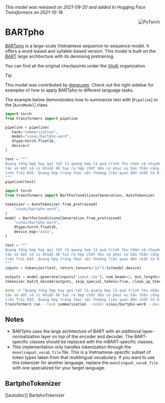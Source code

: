 <!--Copyright 2021 The HuggingFace Team. All rights reserved.

Licensed under the Apache License, Version 2.0 (the "License"); you may not use this file except in compliance with
the License. You may obtain a copy of the License at

http://www.apache.org/licenses/LICENSE-2.0

Unless required by applicable law or agreed to in writing, software distributed under the License is distributed on
an "AS IS" BASIS, WITHOUT WARRANTIES OR CONDITIONS OF ANY KIND, either express or implied. See the License for the
specific language governing permissions and limitations under the License.

⚠️ Note that this file is in Markdown but contain specific syntax for our doc-builder (similar to MDX) that may not be
rendered properly in your Markdown viewer.

-->
*This model was released on 2021-09-20 and added to Hugging Face Transformers on 2021-10-18.*

<div style="float: right;">
   <div class="flex flex-wrap space-x-1">
      <img alt="PyTorch" src="https://img.shields.io/badge/PyTorch-DE3412?style=flat&logo=pytorch&logoColor=white">
   </div>
</div>

# BARTpho

[BARTpho](https://huggingface.co/papers/2109.09701) is a large-scale Vietnamese sequence-to-sequence model. It offers a word-based and syllable-based version. This model is built on the [BART](./bart) large architecture with its denoising pretraining.

You can find all the original checkpoints under the [VinAI](https://huggingface.co/vinai/models?search=bartpho) organization.

> [!TIP]
> This model was contributed by [dqnguyen](https://huggingface.co/dqnguyen).
> Check out the right sidebar for examples of how to apply BARTpho to different language tasks.

The example below demonstrates how to summarize text with [`Pipeline`] or the [`AutoModel`] class.


<hfoptions id="usage">
<hfoption id="Pipeline">



```python
import torch
from transformers import pipeline

pipeline = pipeline(
   task="summarization",
   model="vinai/bartpho-word",
   dtype=torch.float16,
   device=0
)

text = """
Quang tổng hợp hay gọi tắt là quang hợp là quá trình thu nhận và chuyển hóa năng lượng ánh sáng Mặt trời của thực vật,
tảo và một số vi khuẩn để tạo ra hợp chất hữu cơ phục vụ bản thân cũng như làm nguồn thức ăn cho hầu hết các sinh vật
trên Trái Đất. Quang hợp trong thực vật thường liên quan đến chất tố diệp lục màu xanh lá cây và tạo ra oxy như một sản phẩm phụ
"""
pipeline(text)
```

</hfoption>
<hfoption id="AutoModel">

```python
import torch
from transformers import BartForConditionalGeneration, AutoTokenizer

tokenizer = AutoTokenizer.from_pretrained(
    "vinai/bartpho-word",
)
model = BartForConditionalGeneration.from_pretrained(
    "vinai/bartpho-word",
    dtype=torch.float16,
    device_map="auto",
)

text = """
Quang tổng hợp hay gọi tắt là quang hợp là quá trình thu nhận và chuyển hóa năng lượng ánh sáng Mặt trời của thực vật,
tảo và một số vi khuẩn để tạo ra hợp chất hữu cơ phục vụ bản thân cũng như làm nguồn thức ăn cho hầu hết các sinh vật
trên Trái Đất. Quang hợp trong thực vật thường liên quan đến chất tố diệp lục màu xanh lá cây và tạo ra oxy như một sản phẩm phụ
"""
inputs = tokenizer(text, return_tensors="pt").to(model.device)

outputs = model.generate(inputs["input_ids"], num_beams=2, min_length=0, max_length=20)
tokenizer.batch_decode(outputs, skip_special_tokens=True, clean_up_tokenization_spaces=False)[0]
```

</hfoption>
<hfoption id="transformers CLI">

```bash
echo -e "Quang tổng hợp hay gọi tắt là quang hợp là quá trình thu nhận và chuyển hóa năng lượng ánh sáng Mặt trời của thực vật,
tảo và một số vi khuẩn để tạo ra hợp chất hữu cơ phục vụ bản thân cũng như làm nguồn thức ăn cho hầu hết các sinh vật
trên Trái Đất. Quang hợp trong thực vật thường liên quan đến chất tố diệp lục màu xanh lá cây và tạo ra oxy như một sản phẩm phụ" | \
transformers run --task summarization --model vinai/bartpho-word --device 0
```

</hfoption>
</hfoptions>



## Notes

- BARTpho uses the large architecture of BART with an additional layer-normalization layer on top of the encoder and decoder. The BART-specific classes should be replaced with the mBART-specific classes.
- This implementation only handles tokenization through the `monolingual_vocab_file` file. This is a Vietnamese-specific subset of token types taken from that multilingual vocabulary. If you want to use this tokenizer for another language, replace the `monolingual_vocab_file` with one specialized for your target language.

## BartphoTokenizer

[[autodoc]] BartphoTokenizer
